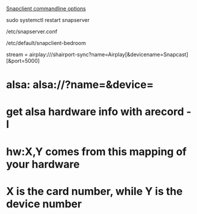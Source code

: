 [Snapclient commandline options](http://manpages.ubuntu.com/manpages/cosmic/man1/snapclient.1.html)

sudo systemctl restart snapserver

/etc/snapserver.conf

/etc/default/snapclient-bedroom

stream = airplay:///shairport-sync?name=Airplay[&devicename=Snapcast][&port=5000]

# alsa: alsa://?name=<name>&device=<alsa device>
  
# get alsa hardware info with arecord -l

# hw:X,Y comes from this mapping of your hardware

# X is the card number, while Y is the device number

